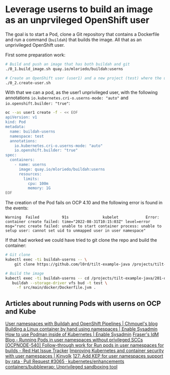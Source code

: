 # Leverage userns to build an image as an unprvileged OpenShift user

The goal is to start a Pod, clone a Git repository that contains a Dockerfile and run a command (`buildah`) that builds the image. All that as an unprivileged OpenShift user.

First some preparation work:

```bash
# Build and push an image that has both buildah and git
./0_1.build_image.sh quay.io/mloriedo/buildah:userns

# Create an OpenShift user (user1) and a new project (test) where the user has edit role
./0_2.create-user.sh
```

With that we can a pod, as the user1 unprivileged user, with the following annotations `io.kubernetes.cri-o.userns-mode: "auto"` and `io.openshift.builder: "true"`:

```bash
oc --as user1 create -f - << EOF
apiVersion: v1
kind: Pod
metadata:
  name: buildah-userns
  namespace: test
  annotations:
    io.kubernetes.cri-o.userns-mode: "auto"
    io.openshift.builder: "true"
spec:
  containers:
    - name: userns
      image: quay.io/mloriedo/buildah:userns
      resources:
        limits:
          cpu: 100m
          memory: 1G
EOF
```

The creation of the Pod fails on OCP 4.10 and the following error is found in the events:

```log
Warning  Failed          91s               kubelet            Error: container create failed: time="2022-08-31T10:15:03Z" level=error msg="runc create failed: unable to start container process: unable to setup user: cannot set uid to unmapped user in user namespace"
```

If that had worked we could have tried to git clone the repo and build the container:

```bash
# Git clone
kubectl exec -ti buildah-userns -- \
	git clone https://github.com/l0rd/tilt-example-java /projects/tilt-example-java

# Build the image
kubectl exec -ti buildah-userns -- cd /projects/tilt-example-java/201-quarkus-live-update && \
   buildah --storage-driver vfs bud -t test \
     -f src/main/docker/Dockerfile.jvm .
```

## Articles about running Pods with userns on OCP and Kube

[User namespaces with Buildah and OpenShift Pipelines | Chmouel's blog](https://blog.chmouel.com/2022/01/25/user-namespaces-with-buildah-and-openshift-pipelines/)
[Building a Linux container by hand using namespaces | Enable Sysadmin](https://www.redhat.com/sysadmin/building-container-namespaces)
[How to use Podman inside of Kubernetes | Enable Sysadmin](https://www.redhat.com/sysadmin/podman-inside-kubernetes)
[Fraser's IdM Blog - Running Pods in user namespaces without privileged SCCs](https://frasertweedale.github.io/blog-redhat/posts/2022-02-02-openshift-user-ns-without-anyuid.html)
[[OCPNODE-540] Follow-through work for Run pods in user namespaces for builds - Red Hat Issue Tracker](https://issues.redhat.com/browse/OCPNODE-540)
[Improving Kubernetes and container security with user namespaces | Kinvolk](https://kinvolk.io/blog/2020/12/improving-kubernetes-and-container-security-with-user-namespaces/)
[127: Add KEP for user namespaces support by rata · Pull Request #3065 · kubernetes/enhancements](https://github.com/kubernetes/enhancements/pull/3065)
[containers/bubblewrap: Unprivileged sandboxing tool](https://github.com/containers/bubblewrap)